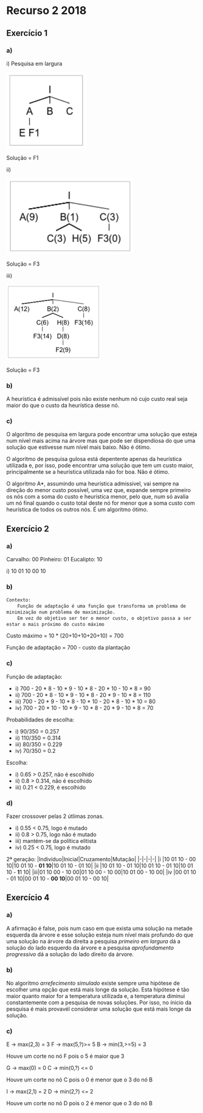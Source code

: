 # Recurso 2 2018

## Exercício 1

### a)

i) Pesquisa em largura

<img src="./IART_Exame_ER2_2018_1.png" height=200>

Solução = F1

ii)

<img src="./IART_Exame_ER2_2018_2.png" height=200>

Solução = F3

iii)

<img src="./IART_Exame_ER2_2018_3.png" height=200>

Solução = F3

### b)

A heurística é admissível pois não existe nenhum nó cujo custo real seja maior do que o custo da heurística desse nó.

### c)

O algoritmo de pesquisa em largura pode encontrar uma solução que esteja num nível mais acima na árvore mas que pode ser dispendiosa do que uma solução que estivesse num nível mais baixo. Não é ótimo.

O algoritmo de pesquisa gulosa está depentente apenas da heurística utilizada e, por isso, pode encontrar uma solução que tem um custo maior, principalmente se a heurística utilizada não for boa. Não é ótimo.

O algoritmo A*, assumindo uma heurística admissível, vai sempre na direção do menor custo possível, uma vez que, expande sempre primeiro os nós com a soma do custo e heurística menor, pelo que, num só avalia um nó final quando o custo total deste nó for menor que a soma custo com heurística de todos os outros nós. É um algoritmo ótimo.

## Exercício 2

### a)

Carvalho: 00 Pinheiro: 01 Eucalipto: 10

i) 10 01 10 00 10

### b)

```
Contexto:
	Função de adaptação é uma função que transforma um problema de minimização num problema de maximização.
	Em vez do objetivo ser ter o menor custo, o objetivo passa a ser estar o mais próximo do custo máximo
```

Custo máximo = 10 * (20+10+10+20+10) = 700

Função de adaptação = 700 - custo da plantação

### c)

Função de adaptação:
- i) 700 - 20 * 8 - 10 * 9 - 10 * 8 - 20 * 10 - 10 * 8 = 90
- ii) 700 - 20 * 8 - 10 * 9 - 10 * 8 - 20 * 9 - 10 * 8 = 110
- iii) 700 - 20 * 9 - 10 * 8 - 10 * 10 - 20 * 8 - 10 * 10 = 80
- iv) 700 - 20 * 10 - 10 * 9 - 10 * 8 - 20 * 9 - 10 * 8 = 70

Probabilidades de escolha:
- i) 90/350 = 0.257
- ii) 110/350 = 0.314
- iii) 80/350 = 0.229
- iv) 70/350 = 0.2

Escolha:
- i) 0.65 > 0.257, não é escolhido
- ii) 0.8 > 0.314, não é escolhido
- iii) 0.21 < 0.229, é escolhido

### d)

Fazer crossover pelas 2 útlimas zonas.

- i) 0.55 < 0.75, logo é mutado
- ii) 0.8 > 0.75, logo não é mutado
- iii) mantém-se da política elitista
- iv) 0.25 < 0.75, logo é mutado

2ª geração:
|Indivíduo|Inicial|Cruzamento|Mutação|
|-|-|-|-|
|i  |10 01 10 - 00 10|10 01 10 - **01 10**|10 01 10 - 01 10|
|ii |10 01 10 - 01 10|10 01 10 - 01 10|10 01 10 - **1**1 10|
|iii|01 10 00 - 10 00|01 10 00 - 10 00|10 01 00 - 10 00|
|iv |00 01 10 - 01 10|00 01 10 - **00 10**|00 01 10 - 00 10|

## Exercício 4

### a)

A afirmação é false, pois num caso em que exista uma solução na metade esquerda da árvore e esse solução esteja num nível mais profundo do que uma solução na árvore da direita a pesquisa *primeiro em largura* dá a solução do lado esquerdo da árvore e a pesquisa *aprofundamento progressivo* dá a solução do lado direito da árvore.

### b)

No algoritmo *arrefecimento simulado* existe sempre uma hipótese de escolher uma opção que está mais longe da solução. Esta hipótese é tão maior quanto maior for a temperatura utilizada e, a temperatura diminui constantemente com a pesquisa de novas soluções. Por isso, no ínicio da pesquisa é mais provavél considerar uma solução que está mais longe da solução.

### c)

E -> max(2,3) = 3
F -> max(5,?)>= 5
B -> min(3,>=5) = 3

Houve um corte no nó F pois o 5 é maior que 3

G -> max(0) = 0
C -> min(0,?) <= 0

Houve um corte no nó C pois o 0 é menor que o 3 do nó B

I -> max(2,1) = 2
D -> min(2,?) <= 2

Houve um corte no nó D pois o 2 é menor que o 3 do nó B


